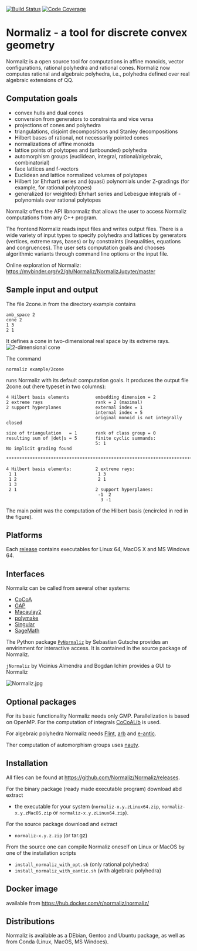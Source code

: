 [![Build Status](https://travis-ci.org/Normaliz/Normaliz.svg)](https://travis-ci.org/Normaliz/Normaliz)
[![Code Coverage](https://codecov.io/github/Normaliz/Normaliz/coverage.svg)](https://codecov.io/gh/Normaliz/Normaliz)

# Normaliz - a tool for discrete convex geometry

Normaliz is a open source tool for computations in affine monoids, vector configurations, rational polyhedra and rational cones. Normaliz now computes rational and algebraic polyhedra, i.e., polyhedra defined over real algebraic extensions of QQ.

## Computation goals

- convex hulls and dual cones
- conversion from generators to constraints and vice versa
- projections of cones and polyhedra
- triangulations, disjoint decompositions and Stanley decompositions
- Hilbert bases of rational, not necessarily pointed cones
- normalizations of affine monoids
- lattice points of polytopes and (unbounded) polyhedra
- automorphism groups (euclidean, integral, rational/algebraic, combinatorial)
- face lattices and f-vectors
- Euclidean and lattice normalized volumes of polytopes
- Hilbert (or Ehrhart) series and (quasi) polynomials under Z-gradings (for example, for rational polytopes)
- generalized (or weighted) Ehrhart series and Lebesgue integrals of - polynomials over rational polytopes

Normaliz offers the API libnormaliz that allows the user to access Normaliz computations from any C++ program.

The frontend Normaliz reads input files and writes output files. There is a wide variety of input types to specify polyhedra and lattices by generators (vertices, extreme rays, bases) or by constraints (inequalities, equations and congruences). The user sets computation goals and chooses algorithmic variants through command line options or the input file.

Online exploration of Normaliz: https://mybinder.org/v2/gh/Normaliz/NormalizJupyter/master

## Sample input and output

The file 2cone.in from the directory example contains

    amb_space 2
    cone 2
    1 3
    2 1

It defines a cone in two-dimensional real space by its extreme rays. 
![2-dimensional cone](https://github.com/Normaliz/Normaliz/blob/master/doc/2cone.jpg)

The command

    normaliz example/2cone

runs Normaliz with its default computation goals. It produces the output file 2cone.out (here typeset in two columns):

    4 Hilbert basis elements          embedding dimension = 2
    2 extreme rays                    rank = 2 (maximal)
    2 support hyperplanes             external index = 1
                                      internal index = 5
                                      original monoid is not integrally closed
    
    size of triangulation   = 1       rank of class group = 0
    resulting sum of |det|s = 5       finite cyclic summands:
                                      5: 1  
    No implicit grading found
    
    ***********************************************************************
    
    4 Hilbert basis elements:         2 extreme rays:
     1 1                               1 3
     1 2                               2 1
     1 3
     2 1                              2 support hyperplanes:
                                       -1  2
                                        3 -1

The main point was the computation of the Hilbert basis (encircled in red in the figure).
                                        
## Platforms
Each [release](https://github.com/Normaliz/Normaliz/releases) contains executables for Linux 64, MacOS X and MS Windows 64.

## Interfaces
Normaliz can be called from several other systems:
- [CoCoA](http://cocoa.dima.unige.it)
- [GAP](https://github.com/gap-packages/NormalizInterface)
- [Macaulay2](http://www2.macaulay2.com/Macaulay2/)
- [polymake](https://polymake.org/doku.php)
- [Singular](https://www.singular.uni-kl.de/)
- [SageMath](http://www.sagemath.org/)

The Python package [`PyNormaliz`](https://github.com/Normaliz/PyNormaliz)  by Sebastian Gutsche provides an envirinment for interactive access. It is contained in the source package of Normaliz.

`jNormaliz` by Vicinius Almendra and Bogdan Ichim provides a GUI to Normaliz

![Normaliz.jpg](https://github.com/Normaliz/Normaliz/blob/master/doc/jNormaliz.jpg)

## Optional packages
For its basic functionality Normaliz needs only GMP. Parallelization is based on OpenMP. For the computation of integrals [CoCoALib](http://cocoa.dima.unige.it) is used.

For algebraic polyhedra Normaliz needs [Flint](http://www.flintlib.org/), [arb](http://arblib.org/) and [e-antic](https://github.com/videlec/e-antic).

Ther computation of automorphism groups uses [nauty](http://users.cecs.anu.edu.au/~bdm/nauty).


## Installation

All files can be found at https://github.com/Normaliz/Normaliz/releases.

For the binary package (ready made executable program) download abd extract
- the executable for your system (`normaliz-x.y.zLinux64.zip`, `normaliz-x.y.zMacOS.zip` or `normaliz-x.y.zLinux64.zip`).

For the source package download  and extract
-  `normaliz-x.y.z.zip` (or tar.gz)

From the source one can  compile Normaliz oneself on Linux or MacOS by one of the installation scripts
- `install_normaliz_with_opt.sh` (only rational polyhedra)
- `install_normaliz_with_eantic.sh` (with algebraic polyhedra)

## Docker image

available from https://hub.docker.com/r/normaliz/normaliz/

## Distributions

Normaliz is available as a DEbian, Gentoo and Ubuntu package, as well as from Conda (Linux, MacOS, MS Windoes).





